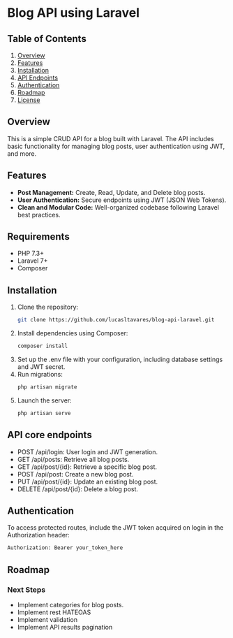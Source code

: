 # Blog API using Laravel

## Table of Contents

1. [Overview](#overview)
2. [Features](#features)
3. [Installation](#installation)
4. [API Endpoints](#api-endpoints)
5. [Authentication](#authentication)
6. [Roadmap](#roadmap)
7. [License](#license)

## Overview

This is a simple CRUD API for a blog built with Laravel. The API includes basic functionality for managing blog posts, user authentication using JWT, and more.

## Features

- **Post Management:** Create, Read, Update, and Delete blog posts.
- **User Authentication:** Secure endpoints using JWT (JSON Web Tokens).
- **Clean and Modular Code:** Well-organized codebase following Laravel best practices.

## Requirements

- PHP 7.3+
- Laravel 7+
- Composer

## Installation

1. Clone the repository:
   ```bash
   git clone https://github.com/lucasltavares/blog-api-laravel.git
2. Install dependencies using Composer:
   ```bash
   composer install
3. Set up the .env file with your configuration, including database settings and JWT secret.
4. Run migrations:
   ```bash
   php artisan migrate 
5. Launch the server:
   ```bash
   php artisan serve
   
## API core endpoints
- POST /api/login: User login and JWT generation.
- GET /api/posts: Retrieve all blog posts.
- GET /api/post/{id}: Retrieve a specific blog post.
- POST /api/post: Create a new blog post.
- PUT /api/post/{id}: Update an existing blog post.
- DELETE /api/post/{id}: Delete a blog post.

## Authentication
To access protected routes, include the JWT token acquired on login in the Authorization header:
 ```bash
 Authorization: Bearer your_token_here
```

## Roadmap
### Next Steps
- Implement categories for blog posts.
- Implement rest HATEOAS
- Implement validation
- Implement API results pagination

